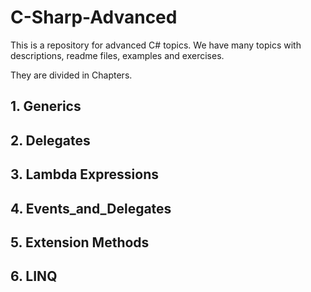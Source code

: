 <h1>C-Sharp-Advanced</h1>

<p>This is a repository for advanced C# topics. We have many topics with descriptions, readme files, examples and exercises.</p>

<p>They are divided in Chapters.</p>

<h2>1. Generics</h2>
<h2>2. Delegates</h2>
<h2>3. Lambda Expressions</h2>
<h2>4. Events_and_Delegates</h2>
<h2>5. Extension Methods</h2>
<h2>6. LINQ</h2>


